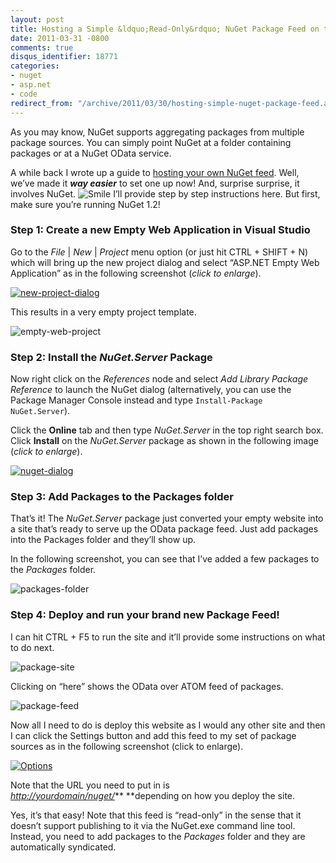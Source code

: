 ```yaml
---
layout: post
title: Hosting a Simple &ldquo;Read-Only&rdquo; NuGet Package Feed on the Web
date: 2011-03-31 -0800
comments: true
disqus_identifier: 18771
categories:
- nuget
- asp.net
- code
redirect_from: "/archive/2011/03/30/hosting-simple-nuget-package-feed.aspx/"
---
```


As you may know, NuGet supports aggregating packages from multiple
package sources. You can simply point NuGet at a folder containing
packages or at a NuGet OData service.

A while back I wrote up a guide to [hosting your own NuGet
feed](http://haacked.com/archive/2010/10/21/hosting-your-own-local-and-remote-nupack-feeds.aspx "Host your own NuGet Feed").
Well, we’ve made it ***way easier*** to set one up now! And, surprise
surprise, it involves NuGet.
![Smile](http://haacked.com/images/haacked_com/WindowsLiveWriter/Hosting-a-Simple-Package-Feed_9169/wlEmoticon-smile_2.png)
I’ll provide step by step instructions here. But first, make sure you’re
running NuGet 1.2!

### Step 1: Create a new Empty Web Application in Visual Studio

Go to the *File* | *New* | *Project* menu option (or just hit CTRL +
SHIFT + N) which will bring up the new project dialog and select
“ASP.NET Empty Web Application” as in the following screenshot (*click
to enlarge*).

[![new-project-dialog](http://haacked.com/images/haacked_com/WindowsLiveWriter/Hosting-a-Simple-Package-Feed_9169/new-project-dialog_thumb.png "new-project-dialog")](http://haacked.com/images/haacked_com/WindowsLiveWriter/Hosting-a-Simple-Package-Feed_9169/new-project-dialog_2.png)

This results in a very empty project template.

![empty-web-project](http://haacked.com/images/haacked_com/WindowsLiveWriter/Hosting-a-Simple-Package-Feed_9169/empty-web-project_5fd751ab-21a9-44ee-a4a4-3b43abe0b85c.png "empty-web-project")

### Step 2: Install the *NuGet.Server* Package

Now right click on the *References* node and select *Add Library Package
Reference* to launch the NuGet dialog (alternatively, you can use the
Package Manager Console instead and type
`Install-Package NuGet.Server`).

Click the **Online** tab and then type *NuGet.Server* in the top right
search box. Click **Install** on the *NuGet.Server* package as shown in
the following image (*click to enlarge*).

[![nuget-dialog](http://haacked.com/images/haacked_com/WindowsLiveWriter/Hosting-a-Simple-Package-Feed_9169/nuget-dialog_thumb.png "nuget-dialog")](http://haacked.com/images/haacked_com/WindowsLiveWriter/Hosting-a-Simple-Package-Feed_9169/nuget-dialog_2.png)

### Step 3: Add Packages to the Packages folder

That’s it! The *NuGet.Server* package just converted your empty website
into a site that’s ready to serve up the OData package feed. Just add
packages into the Packages folder and they’ll show up.

In the following screenshot, you can see that I’ve added a few packages
to the *Packages* folder.

![packages-folder](http://haacked.com/images/haacked_com/WindowsLiveWriter/Hosting-a-Simple-Package-Feed_9169/packages-folder_5f23a929-4273-4724-baf7-df5d06db247a.png "packages-folder")

### Step 4: Deploy and run your brand new Package Feed!

I can hit CTRL + F5 to run the site and it’ll provide some instructions
on what to do next.

![package-site](http://haacked.com/images/haacked_com/WindowsLiveWriter/Hosting-a-Simple-Package-Feed_9169/package-site_5660dc27-389d-449c-8097-fd09a24483f1.png "package-site")

Clicking on “here” shows the OData over ATOM feed of packages.

![package-feed](http://haacked.com/images/haacked_com/WindowsLiveWriter/Hosting-a-Simple-Package-Feed_9169/package-feed_64a7dc6d-3449-42c2-9bc9-d052b13f6e8b.png "package-feed")

Now all I need to do is deploy this website as I would any other site
and then I can click the Settings button and add this feed to my set of
package sources as in the following screenshot (click to enlarge).

[![Options](http://haacked.com/images/haacked_com/WindowsLiveWriter/Hosting-a-Simple-Package-Feed_9169/Options_thumb.png "Options")](http://haacked.com/images/haacked_com/WindowsLiveWriter/Hosting-a-Simple-Package-Feed_9169/Options_2.png)

Note that the URL you need to put in is
[*http://yourdomain/nuget/*](http://yourdomain/nuget/)** **depending on
how you deploy the site.

Yes, it’s that easy! Note that this feed is “read-only” in the sense
that it doesn’t support publishing to it via the NuGet.exe command line
tool. Instead, you need to add packages to the *Packages* folder and
they are automatically syndicated.

